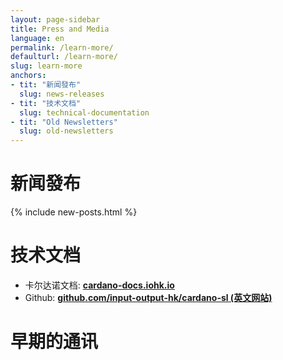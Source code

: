 ```yaml
---
layout: page-sidebar
title: Press and Media
language: en
permalink: /learn-more/
defaulturl: /learn-more/
slug: learn-more
anchors:
- tit: "新闻發布"
  slug: news-releases
- tit: "技术文档"
  slug: technical-documentation
- tit: "Old Newsletters"
  slug: old-newsletters
---
```

# 新闻發布

{% include new-posts.html %}

# 技术文档

- 卡尔达诺文档: **[cardano-docs.iohk.io](https://cardano-docs.iohk.io)**
- Github: **[github.com/input-output-hk/cardano-sl (英文网站)](https://github.com/input-output-hk/cardano-sl)**


# 早期的通讯

<script language="javascript" src="//cardanofoundation.us12.list-manage.com/generate-js/?u=b5863ecf4cd79d93ef3aed2cf&fid=13013&show=10" type="text/javascript"></script>

<script type="text/javascript" src="{{ '/js/old-newletters.js' | prepend: site.baseurl }}"></script>

